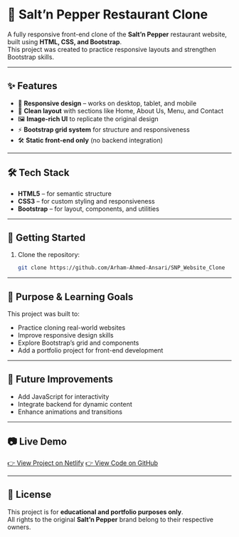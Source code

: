 # 🍴 Salt’n Pepper Restaurant Clone  

A fully responsive front-end clone of the **Salt’n Pepper** restaurant website, built using **HTML, CSS, and Bootstrap**.  
This project was created to practice responsive layouts and strengthen Bootstrap skills.  

---

## ✨ Features  
- 📱 **Responsive design** – works on desktop, tablet, and mobile  
- 🎨 **Clean layout** with sections like Home, About Us, Menu, and Contact  
- 🖼️ **Image-rich UI** to replicate the original design  
- ⚡ **Bootstrap grid system** for structure and responsiveness  
- 🛠️ **Static front-end only** (no backend integration)  

---

## 🛠️ Tech Stack  
- **HTML5** – for semantic structure  
- **CSS3** – for custom styling and responsiveness  
- **Bootstrap** – for layout, components, and utilities  

---

## 🚀 Getting Started  
1. Clone the repository:  
   ```bash
   git clone https://github.com/Arham-Ahmed-Ansari/SNP_Website_Clone

---

## 🎯 Purpose & Learning Goals  
This project was built to:  
- Practice cloning real-world websites  
- Improve responsive design skills  
- Explore Bootstrap’s grid and components  
- Add a portfolio project for front-end development  

---

## 📌 Future Improvements  
- Add JavaScript for interactivity  
- Integrate backend for dynamic content  
- Enhance animations and transitions  

---

## 📷 Live Demo  
[👉 View Project on Netlify](https://saltandpepperclone.netlify.app/) 
[👉 View Code on GitHub](https://github.com/your-username/saltandpepper-clone)

---

## 📝 License  
This project is for **educational and portfolio purposes only**.  
All rights to the original **Salt’n Pepper** brand belong to their respective owners.  

